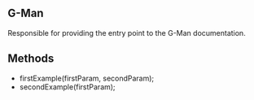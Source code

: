 G-Man
---

Responsible for providing the entry point to the G-Man documentation.

Methods
---

 * firstExample(firstParam, secondParam);
 * secondExample(firstParam);